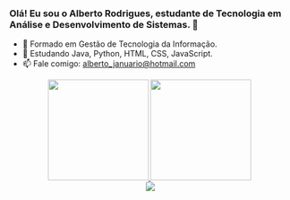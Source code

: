 ### Olá! Eu sou o Alberto Rodrigues, estudante de Tecnologia em Análise e Desenvolvimento de Sistemas. 👋

- 🔭 Formado em Gestão de Tecnologia da Informação.
- 🌱 Estudando Java, Python, HTML, CSS, JavaScript.
- 📫 Fale comigo: alberto_januario@hotmail.com
<div align="center">
  <a href="https://github.com/albertorodrigu">
  <img height="180em" src="https://github-readme-stats.vercel.app/api?username=albertorodrigu&show_icons=true&theme=dark&include_all_commits=true&count_private=true"/>
  <img height="180em" src="https://github-readme-stats.vercel.app/api/top-langs/?username=albertorodrigu&layout=compact&langs_count=7&theme=dark"/>
<img align="right"  height="150" style="border-radius:50px;"
</div>
<div> 
  <a href="https://www.linkedin.com/in/alberto-januario-970b42171" target="_blank"><img src="https://img.shields.io/badge/-LinkedIn-%230077B5?style=for-the-badge&logo=linkedin&logoColor=white" target="_blank"></a> 

</div>

